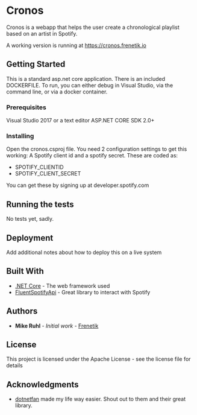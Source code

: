 # Cronos

Cronos is a webapp that helps the user create a chronological playlist based on an artist in Spotify.

A working version is running at https://cronos.frenetik.io

## Getting Started

This is a standard asp.net core application.  There is an included DOCKERFILE.  To run, you can either debug in Visual Studio, via the command line, or via a docker container.

### Prerequisites

Visual Studio 2017 or a text editor
ASP.NET CORE SDK 2.0+

### Installing

Open the cronos.csproj file.  You need 2 configuration settings to get this working:  A Spotify client id and a spotify secret.  These are coded as:
- SPOTIFY_CLIENTID
- SPOTIFY_CLIENT_SECRET

You can get these by signing up at developer.spotify.com

## Running the tests

No tests yet, sadly.


## Deployment

Add additional notes about how to deploy this on a live system

## Built With

* [.NET Core](https://github.com/aspnet/Home) - The web framework used
* [FluentSpotifyApi](https://github.com/dotnetfan/FluentSpotifyApi) - Great library to interact with Spotify 

## Authors

* **Mike Ruhl** - *Initial work* - [Frenetik](https://frenetik.io)


## License

This project is licensed under the Apache License - see the license file for details

## Acknowledgments

* [dotnetfan](https://github.com/dotnetfan) made my life way easier.  Shout out to them and their great library.
